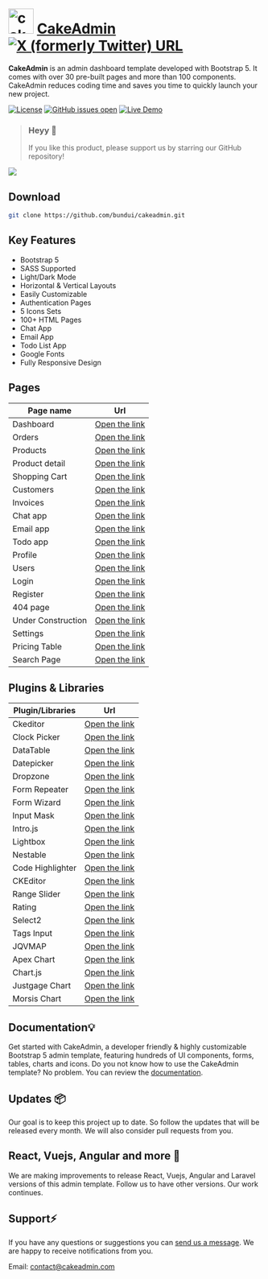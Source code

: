 # <img src="https://cakeadmin.com/logo.svg" alt="cakeadmin logo" width="50"/> [CakeAdmin](https://cakeadmin.com) [![X (formerly Twitter) URL](https://img.shields.io/twitter/url?url=https%3A%2F%2Fgithub.com%2Fbundui%2Fcakeadmin)](https://twitter.com/intent/tweet?url=https%3A%2F%2Fgithub.com%2Fbundui%2Fcakeadmin&text=CakeAdmin%20is%20an%20admin%20dashboard%20template%20developed%20with%20Bootstrap%205.%20It%20comes%20with%20over%2030%20pre-built%20pages%20and%20more%20than%20100%20components.)

**CakeAdmin** is an admin dashboard template developed with Bootstrap 5. It comes with over 30 pre-built pages and more than 100 components. CakeAdmin reduces coding time and saves you time to quickly launch your new project.

<a href="https://github.com/bundui/cakeadmin/blob/master/LICENSE"><img src="https://img.shields.io/badge/license-MIT-blue.svg" alt="License"></a>
<a href="https://github.com/bundui/cakeadmin/issues?q=is%3Aopen+is%3Aissue"><img src="https://img.shields.io/github/issues/bundui/cakeadmin.svg" alt="GitHub issues open"></a>
<a href="https://cakeadmin.com/docs/bootstrap" rel="nofollow"><img src="https://img.shields.io/badge/demo-online-green.svg" alt="Live Demo"></a>

> ### **Heyy 🤩**
> 
> If you like this product, please support us by starring our GitHub repository!

[![](https://cakeadmin.com/images/cakeadmin-github-preview.png)](https://cakeadmin.com)

## Download

```sh
git clone https://github.com/bundui/cakeadmin.git
```

## Key Features

- Bootstrap 5
- SASS Supported
- Light/Dark Mode
- Horizontal & Vertical Layouts
- Easily Customizable
- Authentication Pages
- 5 Icons Sets
- 100+ HTML Pages
- Chat App
- Email App
- Todo List App
- Google Fonts
- Fully Responsive Design

## Pages
| Page name | Url |
|--|--|
| Dashboard | [Open the link](https://cakeadmin.com/demo/bootstrap/dashboard)    |
| Orders | [Open the link](https://cakeadmin.com/demo/bootstrap/orders)       |
| Products | [Open the link](https://cakeadmin.com/demo/bootstrap/product-list) |
| Product detail | [Open the link](https://cakeadmin.com/demo/bootstrap/product-detail) |
| Shopping Cart | [Open the link](https://cakeadmin.com/demo/bootstrap/shopping-cart) |
| Customers | [Open the link](https://cakeadmin.com/demo/bootstrap/customers)    |
| Invoices | [Open the link](https://cakeadmin.com/demo/bootstrap/invoices)     |
| Chat app | [Open the link](https://cakeadmin.com/demo/bootstrap/chats)        |
| Email app | [Open the link](https://cakeadmin.com/demo/bootstrap/email)        |
| Todo app | [Open the link](https://cakeadmin.com/demo/bootstrap/todo-list)    |
| Profile | [Open the link](https://cakeadmin.com/demo/bootstrap/profile-posts)  |
| Users | [Open the link](https://cakeadmin.com/demo/bootstrap/user-list)  |
| Login | [Open the link](https://cakeadmin.com/demo/bootstrap/login)  |
| Register | [Open the link](https://cakeadmin.com/demo/bootstrap/register)  |
| 404 page | [Open the link](https://cakeadmin.com/demo/bootstrap/404)  |
| Under Construction | [Open the link](https://cakeadmin.com/demo/bootstrap/under-construction)  |
| Settings | [Open the link](https://cakeadmin.com/demo/bootstrap/settings)  |
| Pricing Table | [Open the link](https://cakeadmin.com/demo/bootstrap/pricing-table)  |
| Search Page | [Open the link](https://cakeadmin.com/demo/bootstrap/search-page)  |

## Plugins & Libraries

| Plugin/Libraries  | Url                                                            |
|----------|----------------------------------------------------------------|
| Ckeditor | [Open the link](https://cakeadmin.com/docs/bootstrap/ckeditor) |
| Clock Picker | [Open the link](https://cakeadmin.com/docs/bootstrap/clockpicker) |
| DataTable | [Open the link](https://cakeadmin.com/docs/bootstrap/datatable) |
| Datepicker | [Open the link](https://cakeadmin.com/docs/bootstrap/datepicker) |
| Dropzone | [Open the link](https://cakeadmin.com/docs/bootstrap/file-upload) |
| Form Repeater | [Open the link](https://cakeadmin.com/docs/bootstrap/form-repeater) |
| Form Wizard | [Open the link](https://cakeadmin.com/docs/bootstrap/form-wizard) |
| Input Mask | [Open the link](https://cakeadmin.com/docs/bootstrap/input-mask) |
| Intro.js | [Open the link](https://cakeadmin.com/docs/bootstrap/introjs) |
| Lightbox | [Open the link](https://cakeadmin.com/docs/bootstrap/lightbox) |
| Nestable | [Open the link](https://cakeadmin.com/docs/bootstrap/nestable) |
| Code Highlighter | [Open the link](https://cakeadmin.com/docs/bootstrap/code-highlighter) |
| CKEditor | [Open the link](https://cakeadmin.com/docs/bootstrap/ckeditor) |
| Range Slider | [Open the link](https://cakeadmin.com/docs/bootstrap/range-slider) |
| Rating | [Open the link](https://cakeadmin.com/docs/bootstrap/rating) |
| Select2 | [Open the link](https://cakeadmin.com/docs/bootstrap/select2) |
| Tags Input | [Open the link](https://cakeadmin.com/docs/bootstrap/tags-input) |
| JQVMAP | [Open the link](https://cakeadmin.com/docs/bootstrap/vector-map) |
| Apex Chart | [Open the link](https://cakeadmin.com/docs/bootstrap/apexchart) |
| Chart.js | [Open the link](https://cakeadmin.com/docs/bootstrap/chartjs) |
| Justgage Chart | [Open the link](https://cakeadmin.com/docs/bootstrap/justgage) |
| Morsis Chart | [Open the link](https://cakeadmin.com/docs/bootstrap/morsis) |

## Documentation💡
Get started with CakeAdmin, a developer friendly & highly customizable Bootstrap 5 admin template, featuring hundreds of UI components, forms, tables, charts and icons.
Do you not know how to use the CakeAdmin template? No problem. You can review the [documentation](https://cakeadmin.com/docs/bootstrap/introduction).

## Updates 📦

Our goal is to keep this project up to date. So follow the updates that will be released every month. We will also consider pull requests from you.

## React, Vuejs, Angular and more 🎉

We are making improvements to release React, Vuejs, Angular and Laravel versions of this admin template. Follow us to have other versions. Our work continues.

## Support⚡️

If you have any questions or suggestions you can [send us a message](https://cakeadmin.com/contact). We are happy to receive notifications from you.

Email: contact@cakeadmin.com

